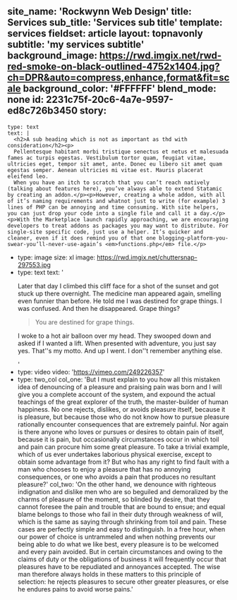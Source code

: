 site_name: 'Rockwynn Web Design'
title: Services
sub_title: 'Services sub title'
template: services
fieldset: article
layout: topnavonly
subtitle: 'my services subtitle'
background_image: https://rwd.imgix.net/rwd-red-smoke-on-black-outlined-4752x1404.jpg?ch=DPR&auto=compress,enhance,format&fit=scale
background_color: '#FFFFFF'
blend_mode: none
id: 2231c75f-20c6-4a7e-9597-ed8c726b3450
story:
  -
    type: text
    text: |
      <h2>A sub heading which is not as important as thd with consideration</h2><p>
      Pellentesque habitant morbi tristique senectus et netus et malesuada fames ac turpis egestas. Vestibulum tortor quam, feugiat vitae, ultricies eget, tempor sit amet, ante. Donec eu libero sit amet quam egestas semper. Aenean ultricies mi vitae est. Mauris placerat eleifend leo.
      When you have an itch to scratch that you can’t reach natively (talking about features here), you’ve always able to extend Statamic by creating an addon.</p><p>However, creating a whole addon, with all of it’s naming requirements and whatnot just to write (for example) 3 lines of PHP can be annoying and time consuming. With site helpers, you can just drop your code into a single file and call it a day.</p><p>With the Marketplace launch rapidly approaching, we are encouraging developers to treat addons as packages you may want to distribute. For single-site specific code, just use a helper. It’s quicker and cleaner, even if it does remind you of that one blogging-platform-you-swear-you’ll-never-use-again’s <em>functions.php</em> file.</p>
  -
    type: image
    size: xl
    image: https://rwd.imgix.net/chuttersnap-297553.jpg
  -
    type: text
    text: '<p>Later that day I climbed this cliff face for a shot of the sunset and got stuck up there overnight. The medicine man appeared again, smelling even funnier than before. He told me I was destined for grape things. I was confused. And then he disappeared. Grape things?</p><blockquote><p>You are destined for grape things.</p></blockquote><p>I woke to a hot air balloon over my head. They swooped down and asked if I wanted a lift. When presented with adventure, you just say yes. That''s my motto. And up I went. I don''t remember anything else.</p>'
  -
    type: video
    video: 'https://vimeo.com/249226357'
  -
    type: two_col
    col_one: 'But I must explain to you how all this mistaken idea of denouncing of a pleasure and praising pain was born and I will give you a complete account of the system, and expound the actual teachings of the great explorer of the truth, the master-builder of human happiness. No one rejects, dislikes, or avoids pleasure itself, because it is pleasure, but because those who do not know how to pursue pleasure rationally encounter consequences that are extremely painful. Nor again is there anyone who loves or pursues or desires to obtain pain of itself, because it is pain, but occasionally circumstances occur in which toil and pain can procure him some great pleasure. To take a trivial example, which of us ever undertakes laborious physical exercise, except to obtain some advantage from it? But who has any right to find fault with a man who chooses to enjoy a pleasure that has no annoying consequences, or one who avoids a pain that produces no resultant pleasure?'
    col_two: 'On the other hand, we denounce with righteous indignation and dislike men who are so beguiled and demoralized by the charms of pleasure of the moment, so blinded by desire, that they cannot foresee the pain and trouble that are bound to ensue; and equal blame belongs to those who fail in their duty through weakness of will, which is the same as saying through shrinking from toil and pain. These cases are perfectly simple and easy to distinguish. In a free hour, when our power of choice is untrammeled and when nothing prevents our being able to do what we like best, every pleasure is to be welcomed and every pain avoided. But in certain circumstances and owing to the claims of duty or the obligations of business it will frequently occur that pleasures have to be repudiated and annoyances accepted. The wise man therefore always holds in these matters to this principle of selection: he rejects pleasures to secure other greater pleasures, or else he endures pains to avoid worse pains.'
